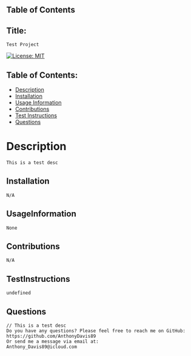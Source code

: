 ## Table of Contents
## Title:
    Test Project

[![License: MIT](https://img.shields.io/badge/License-MIT-yellow.svg)](https://opensource.org/licenses/MIT)

## Table of Contents:
- [Description](#Description)  
- [Installation](#Installation)  
- [Usage Information](#UsageInformation)  
- [Contributions](#Contributions)  
- [Test Instructions](#TestInstructions)  
- [Questions](#Questions)   

# Description
    This is a test desc

## Installation
    N/A

## UsageInformation
    None

## Contributions
    N/A

## TestInstructions
    undefined
    
## Questions

    // This is a test desc
    Do you have any questions? Please feel free to reach me on GitHub:
    https://github.com/AnthonyDavis89
    Or send me a message via email at:
    Anthony_Davis89@icloud.com
        